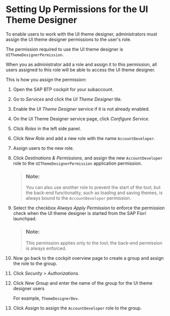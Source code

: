<!-- loioadbcaa6fad6a4b81bf94b0ae3c54ec3c -->

# Setting Up Permissions for the UI Theme Designer

To enable users to work with the UI theme designer, administrators must assign the UI theme designer permissions to the user's role.

The permission required to use the UI theme designer is `UIThemeDesignerPermission`.

When you as administrator add a role and assign it to this permission, all users assigned to this role will be able to access the UI theme designer.

This is how you assign the permission:



1.  Open the SAP BTP cockpit for your subaccount.

2.  Go to *Services* and click the *UI Theme Designer* tile.

3.  Enable the *UI Theme Designer* service if it is not already enabled.

4.  On the UI Theme Designer service page, click *Configure Service*.

5.  Click *Roles* in the left side panel.

6.  Click *New Role* and add a new role with the name `AccountDeveloper`.

7.  Assign users to the new role.

8.  Click *Destinations & Permissions*, and assign the new `AccountDeveloper` role to the `UIThemeDesignerPermission` application permission.

    > ### Note:  
    > You can also use another role to prevent the start of the tool, but the back-end functionality, such as loading and saving themes, is always bound to the `AccountDeveloper` permission.

9.  Select the checkbox *Always Apply Permission* to enforce the permission check when the UI theme designer is started from the SAP Fiori launchpad.

    > ### Note:  
    > This permission applies only to the tool; the back-end permission is always enforced.

10. Now go back to the cockpit overview page to create a group and assign the role to the group.

11. Click *Security* \> *Authorizations*.

12. Click *New Group* and enter the name of the group for the UI theme designer users

    For example, `ThemeDesignerDev`.

13. Click *Assign* to assign the `AccountDeveloper` role to the group.


